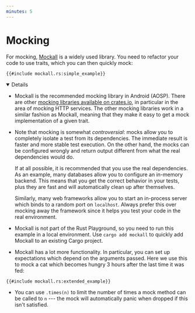 ```yaml
---
minutes: 5
---
```


# Mocking

For mocking, [Mockall] is a widely used library. You need to refactor your code
to use traits, which you can then quickly mock:

```rust,ignore
{{#include mockall.rs:simple_example}}
```

[Mockall]: https://docs.rs/mockall/

<details open='true'>

- Mockall is the recommended mocking library in Android (AOSP). There are other
  [mocking libraries available on crates.io](https://crates.io/keywords/mock),
  in particular in the area of mocking HTTP services. The other mocking
  libraries work in a similar fashion as Mockall, meaning that they make it easy
  to get a mock implementation of a given trait.

- Note that mocking is somewhat _controversial_: mocks allow you to completely
  isolate a test from its dependencies. The immediate result is faster and more
  stable test execution. On the other hand, the mocks can be configured wrongly
  and return output different from what the real dependencies would do.

  If at all possible, it is recommended that you use the real dependencies. As
  an example, many databases allow you to configure an in-memory backend. This
  means that you get the correct behavior in your tests, plus they are fast and
  will automatically clean up after themselves.

  Similarly, many web frameworks allow you to start an in-process server which
  binds to a random port on `localhost`. Always prefer this over mocking away
  the framework since it helps you test your code in the real environment.

- Mockall is not part of the Rust Playground, so you need to run this example in
  a local environment. Use `cargo add mockall` to quickly add Mockall to an
  existing Cargo project.

- Mockall has a lot more functionality. In particular, you can set up
  expectations which depend on the arguments passed. Here we use this to mock a
  cat which becomes hungry 3 hours after the last time it was fed:

```rust,ignore
{{#include mockall.rs:extended_example}}
```

- You can use `.times(n)` to limit the number of times a mock method can be
  called to `n` --- the mock will automatically panic when dropped if this isn't
  satisfied.

</details>
